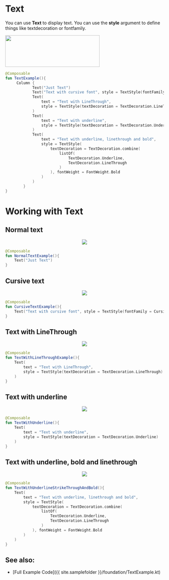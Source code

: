 <!---
This is the API of version 1.0.5
-->
# Text

You can use **Text** to display text. You can use the **style** argument to define things like textdecoration or fontfamily.


<p align="left">
  <img src ="{{ site.images }}/foundation/text/TextExample.png" height=100 width=300 />
</p>

```kotlin
@Composable
fun TextExample(){
     Column {
            Text("Just Text")
            Text("Text with cursive font", style = TextStyle(fontFamily = FontFamily.Cursive))
            Text(
                text = "Text with LineThrough",
                style = TextStyle(textDecoration = TextDecoration.LineThrough)
            )
            Text(
                text = "Text with underline",
                style = TextStyle(textDecoration = TextDecoration.Underline)
            )
            Text(
                text = "Text with underline, linethrough and bold",
                style = TextStyle(
                    textDecoration = TextDecoration.combine(
                        listOf(
                            TextDecoration.Underline,
                            TextDecoration.LineThrough
                        )
                    ), fontWeight = FontWeight.Bold
                )
            )
        }
}
```

# Working with Text

## Normal text
<p align="center">
  <img src ="{{ site.images }}/foundation/text/normal_text.png"  />
</p>

```kotlin
@Composable
fun NormalTextExample(){
    Text("Just Text")
}
```

## Cursive text
<p align="center">
  <img src ="{{ site.images }}/foundation/text/cursive_text.png"  />
</p>

```kotlin
@Composable
fun CursiveTextExample(){
    Text("Text with cursive font", style = TextStyle(fontFamily = Cursive))
}
```

## Text with LineThrough
<p align="center">
  <img src ="{{ site.images }}/foundation/text/linethrough_text.png"  />
</p>

```kotlin
@Composable
fun TextWithLineThroughExample(){
    Text(
        text = "Text with LineThrough",
        style = TextStyle(textDecoration = TextDecoration.LineThrough)
    )
}
```

## Text with underline
<p align="center">
  <img src ="{{ site.images }}/foundation/text/underline_text.png"  />
</p>

```kotlin
@Composable
fun TextWithUnderline(){
    Text(
        text = "Text with underline",
        style = TextStyle(textDecoration = TextDecoration.Underline)
    )
}
```

## Text with underline, bold and linethrough
<p align="center">
  <img src ="{{ site.images }}/foundation/text/underline_bold_linethrough_text.png"  />
</p>

```kotlin
@Composable
fun TextWithUnderlineStrikeThroughAndBold(){
    Text(
        text = "Text with underline, linethrough and bold",
        style = TextStyle(
            textDecoration = TextDecoration.combine(
                listOf(
                    TextDecoration.Underline,
                    TextDecoration.LineThrough
                )
            ), fontWeight = FontWeight.Bold
        )
    )
}
```


## See also:
* [Full Example Code]({{ site.samplefolder }}/foundation/TextExample.kt)
